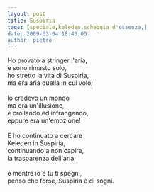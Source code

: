 ```yaml
---
layout: post
title: Suspiria
tags: [speciale,keleden,scheggia d'essenza,]
date: 2009-03-04 18:43:00
author: pietro
---
```

Ho provato a stringer l'aria,<br/>e sono rimasto solo,<br/>ho stretto la vita di Suspiria,<br/>ma era aria quella in cui volo;<br/><br/>lo credevo un mondo<br/>ma era un'illusione,<br/>e crollando ed infrangendo,<br/>eppure era un'emozione!<br/><br/>E ho continuato a cercare<br/>Keleden in Suspiria,<br/>continuando a non capire,<br/>la trasparenza dell'aria;<br/><br/>e mentre io e tu ti spegni,<br/>penso che forse, Suspiria è di sogni.
